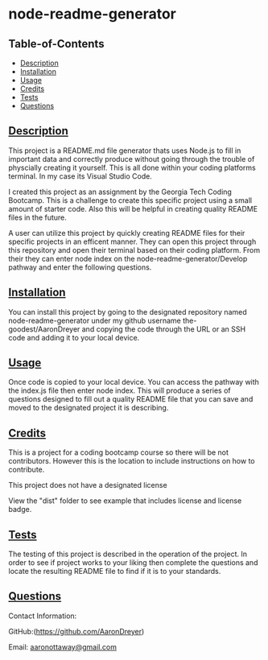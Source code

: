 
  # node-readme-generator

  ## Table-of-Contents

  * [Description](#description)
  * [Installation](#installation)
  * [Usage](#usage)
  * [Credits](#contributing)
  * [Tests](#tests)
  * [Questions](#questions)
  
  ## [Description](#table-of-contents)

  This project is a README.md file generator thats uses Node.js to fill in important data and correctly produce without going through the trouble of physcially creating it yourself. This is all done within your coding platforms terminal. In my case its Visual Studio Code.

  I created this project as an assignment by the Georgia Tech Coding Bootcamp. This is a challenge to create this specific project using a small amount of starter code. Also this will be helpful in creating quality README files in the future.

  A user can utilize this project by quickly creating README files for their specific projects in an efficent manner. They can open this project through this repository and open their terminal based on their coding platform. From their they can enter node index on the node-readme-generator/Develop pathway and enter the following questions.

  ## [Installation](#table-of-contents)

  You can install this project by going to the designated repository named node-readme-generator under my github username the-goodest/AaronDreyer and copying the code through the URL or an SSH code and adding it to your local device.

  ## [Usage](#table-of-contents)

  Once code is copied to your local device. You can access the pathway with the index.js file then enter node index. This will produce a series of questions designed to fill out a quality README file that you can save and moved to the designated project it is describing.
  
  ## [Credits](#table-of-contents)

  This is a project for a coding bootcamp course so there will be not contributors. However this is the location to include instructions on how to contribute.

  This project does not have a designated license

  View the "dist" folder to see example that includes license and license badge.
  
  ## [Tests](#table-of-contents)

  The testing of this project is described in the operation of the project. In order to see if project works to your liking then complete the questions and locate the resulting README file to find if it is to your standards.

  ## [Questions](#table-of-contents)

  Contact Information:

  GitHub:(https://github.com/AaronDreyer)

  Email: aaronottaway@gmail.com
